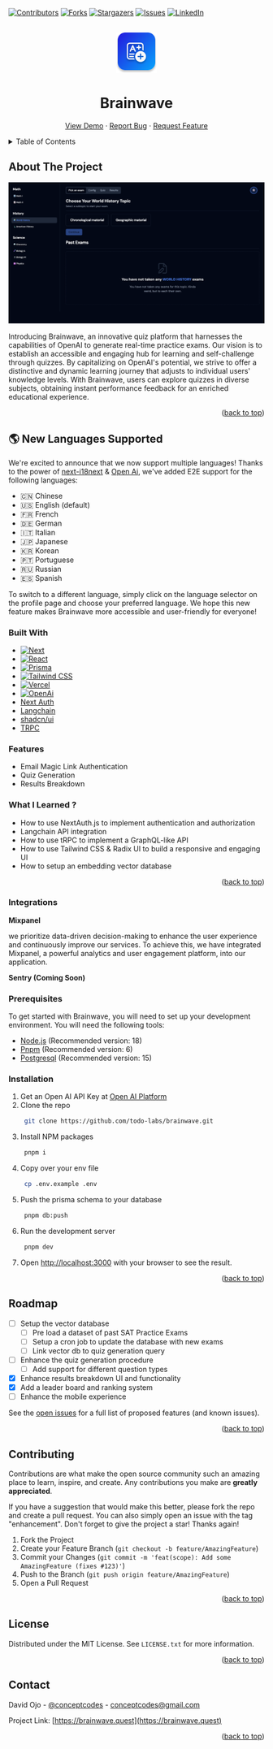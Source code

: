<a name="readme-top"></a>

[![Contributors][contributors-shield]][contributors-url]
[![Forks][forks-shield]][forks-url]
[![Stargazers][stars-shield]][stars-url]
[![Issues][issues-shield]][issues-url]
[![LinkedIn][linkedin-shield]][linkedin-url]

<br />
<div align="center">
  <a href="https://github.com/todo-labs/brainwave">
    <img src="public/logo.svg" alt="Logo" width="80" height="80">
  </a>

<h1 align="center">Brainwave</h1>
  <p align="center">
    <a href="https://brainwave.quest">View Demo</a>
    ·
    <a href="https://github.com/todo-labs/brainwave/issues/new?assignees=&labels=&projects=&template=bug_report.md&title=">Report Bug</a>
    ·
    <a href="https://github.com/todo-labs/brainwave/issues/new?assignees=&labels=&projects=&template=feature_request.md&title=">Request Feature</a>
  </p>
</div>

<details>
  <summary>Table of Contents</summary>
  <ol>
    <li>
      <a href="#about-the-project">About The Project</a>
      <ul>
        <li><a href="#built-with">Built With</a></li>
      </ul>
    </li>
    <li>
      <a href="#getting-started">Getting Started</a>
      <ul>
        <li><a href="#prerequisites">Prerequisites</a></li>
        <li><a href="#installation">Installation</a></li>
      </ul>
    </li>
    <li><a href="#roadmap">Roadmap</a></li>
    <li><a href="#contributing">Contributing</a></li>
    <li><a href="#license">License</a></li>
    <li><a href="#contact">Contact</a></li>
  </ol>
</details>

## About The Project

[![Product Name Screen Shot][product-screenshot]][app-url]

Introducing Brainwave, an innovative quiz platform that harnesses the capabilities of OpenAI to generate real-time practice exams. Our vision is to establish an accessible and engaging hub for learning and self-challenge through quizzes. By capitalizing on OpenAI's potential, we strive to offer a distinctive and dynamic learning journey that adjusts to individual users' knowledge levels. With Brainwave, users can explore quizzes in diverse subjects, obtaining instant performance feedback for an enriched educational experience.

<p align="right">(<a href="#readme-top">back to top</a>)</p>

## 🌎 New Languages Supported

We're excited to announce that we now support multiple languages! Thanks to the power of [next-i18next](https://www.npmjs.com/package/next-i18next) & [Open Ai](https://openai.com/), we've added E2E support for the following languages:

- 🇨🇳 Chinese
- 🇺🇸 English (default)
- 🇫🇷 French
- 🇩🇪 German
- 🇮🇹 Italian
- 🇯🇵 Japanese
- 🇰🇷 Korean
- 🇵🇹 Portuguese
- 🇷🇺 Russian
- 🇪🇸 Spanish

To switch to a different language, simply click on the language selector on the profile page and choose your preferred language. We hope this new feature makes Brainwave more accessible and user-friendly for everyone!

### Built With

- [![Next][Next.js]][Next-url]
- [![React][React.js]][React-url]
- [![Prisma][Prisma]][Prisma-url]
- [![Tailwind CSS][Tailwind CSS]][Tailwind CSS-url]
- [![Vercel][Vercel]][Verce-url]
- [![OpenAi][OpenAi]][OpenAi-url]
- [Next Auth](https://next-auth.js.org/)
- [Langchain](https://js.langchain.com/docs/get_started/introduction)
- [shadcn/ui](https://ui.shadcn.com/docs)
- [TRPC](https://trpc.io/)

### Features

- Email Magic Link Authentication
- Quiz Generation
- Results Breakdown

### What I Learned ?

- How to use NextAuth.js to implement authentication and authorization
- Langchain API integration
- How to use tRPC to implement a GraphQL-like API
- How to use Tailwind CSS & Radix UI to build a responsive and engaging UI
- How to setup an embedding vector database

<p align="right">(<a href="#readme-top">back to top</a>)</p>

### Integrations

**Mixpanel**

we prioritize data-driven decision-making to enhance the user experience and continuously improve our services.
To achieve this, we have integrated Mixpanel, a powerful analytics and user engagement platform, into our application.

**Sentry (Coming Soon)**

### Prerequisites

To get started with Brainwave, you will need to set up your development environment. You will need the following tools:

- [Node.js](https://nodejs.org/) (Recommended version: 18)
- [Pnpm](https://pnpm.io/) (Recommended version: 6)
- [Postgresql](https://www.postgresql.org/) (Recommended version: 15)

### Installation

1. Get an Open AI API Key at [Open AI Platform](https://platform.openai.com/)
2. Clone the repo
   ```bash
    git clone https://github.com/todo-labs/brainwave.git
   ```
3. Install NPM packages
   ```bash
    pnpm i
   ```
4. Copy over your env file
   ```bash
    cp .env.example .env
   ```
5. Push the prisma schema to your database
   ```bash
    pnpm db:push
   ```
6. Run the development server
   ```bash
    pnpm dev
   ```
7. Open [http://localhost:3000](http://localhost:3000) with your browser to see the result.

<p align="right">(<a href="#readme-top">back to top</a>)</p>

## Roadmap

- [ ] Setup the vector database
  - [ ] Pre load a dataset of past SAT Practice Exams
  - [ ] Setup a cron job to update the database with new exams
  - [ ] Link vector db to quiz generation query
- [ ] Enhance the quiz generation procedure
  - [ ] Add support for different question types
- [x] Enhance results breakdown UI and functionality
- [x] Add a leader board and ranking system
- [ ] Enhance the mobile experience

See the [open issues](https://github.com/todo-labs/brainwave/issues) for a full list of proposed features (and known issues).

<p align="right">(<a href="#readme-top">back to top</a>)</p>

## Contributing

Contributions are what make the open source community such an amazing place to learn, inspire, and create. Any contributions you make are **greatly appreciated**.

If you have a suggestion that would make this better, please fork the repo and create a pull request. You can also simply open an issue with the tag "enhancement".
Don't forget to give the project a star! Thanks again!

1. Fork the Project
2. Create your Feature Branch (`git checkout -b feature/AmazingFeature`)
3. Commit your Changes (`git commit -m 'feat(scope): Add some AmazingFeature (fixes #123)'`)
4. Push to the Branch (`git push origin feature/AmazingFeature`)
5. Open a Pull Request

<p align="right">(<a href="#readme-top">back to top</a>)</p>

## License

Distributed under the MIT License. See `LICENSE.txt` for more information.

<p align="right">(<a href="#readme-top">back to top</a>)</p>

## Contact

David Ojo - [@conceptcodes](https://github.com/conceptcodes) - conceptcodes@gmail.com

Project Link: [https://brainwave.quest](https://brainwave.quest)

<p align="right">(<a href="#readme-top">back to top</a>)</p>

[contributors-shield]: https://img.shields.io/github/contributors/todo-labs/brainwave.svg?style=for-the-badge
[contributors-url]: https://github.com/todo-labs/brainwave/graphs/contributors
[forks-shield]: https://img.shields.io/github/forks/todo-labs/brainwave.svg?style=for-the-badge
[forks-url]: https://github.com/todo-labs/brainwave/network/members
[stars-shield]: https://img.shields.io/github/stars/todo-labs/brainwave.svg?style=for-the-badge
[stars-url]: https://github.com/todo-labs/brainwave/stargazers
[issues-shield]: https://img.shields.io/github/issues/todo-labs/brainwave.svg?style=for-the-badge
[issues-url]: https://github.com/todo-labs/brainwave/issues
[linkedin-shield]: https://img.shields.io/badge/-LinkedIn-black.svg?style=for-the-badge&logo=linkedin&colorB=555
[linkedin-url]: https://linkedin.com/in/david-ojo-66a12a147
[product-screenshot]: public/screenshot.png
[Next.js]: https://img.shields.io/badge/next.js-000000?style=for-the-badge&logo=nextdotjs&logoColor=white
[Next-url]: https://nextjs.org/
[React.js]: https://img.shields.io/badge/React-20232A?style=for-the-badge&logo=react&logoColor=61DAFB
[React-url]: https://reactjs.org/
[Prisma]: https://img.shields.io/badge/Prisma-3982CE?style=for-the-badge&logo=Prisma&logoColor=white
[Prisma-url]: https://www.prisma.io/
[app-url]: https://brainwave.quest
[Verce-url]: https://vercel.com/
[Vercel]: https://img.shields.io/badge/vercel-%23000000.svg?style=for-the-badge&logo=vercel&logoColor=white
[Tailwind CSS]: https://img.shields.io/badge/Tailwind%20CSS-38B2AC?style=for-the-badge&logo=tailwind-css&logoColor=white
[Tailwind CSS-url]: https://tailwindcss.com/
[OpenAi]: https://img.shields.io/badge/chatGPT-74aa9c?style=for-the-badge&logo=openai&logoColor=white
[OpenAi-url]: https://openai.com/
